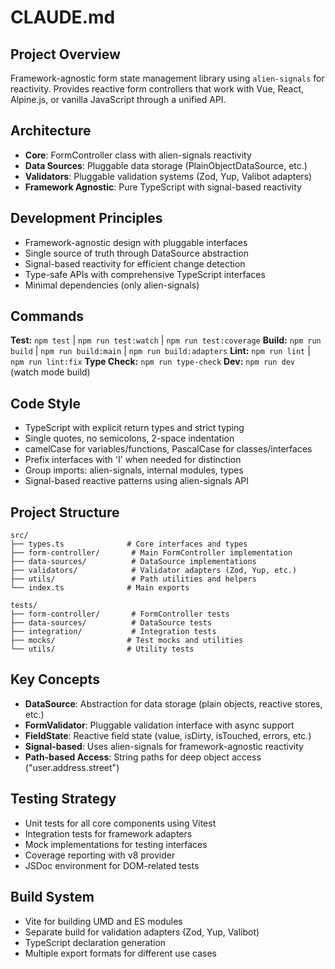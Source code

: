 # CLAUDE.md

## Project Overview
Framework-agnostic form state management library using `alien-signals` for reactivity. Provides reactive form controllers that work with Vue, React, Alpine.js, or vanilla JavaScript through a unified API.

## Architecture
- **Core**: FormController class with alien-signals reactivity
- **Data Sources**: Pluggable data storage (PlainObjectDataSource, etc.)
- **Validators**: Pluggable validation systems (Zod, Yup, Valibot adapters)
- **Framework Agnostic**: Pure TypeScript with signal-based reactivity

## Development Principles
- Framework-agnostic design with pluggable interfaces
- Single source of truth through DataSource abstraction
- Signal-based reactivity for efficient change detection
- Type-safe APIs with comprehensive TypeScript interfaces
- Minimal dependencies (only alien-signals)

## Commands
**Test:** `npm test` | `npm run test:watch` | `npm run test:coverage`
**Build:** `npm run build` | `npm run build:main` | `npm run build:adapters`
**Lint:** `npm run lint` | `npm run lint:fix`
**Type Check:** `npm run type-check`
**Dev:** `npm run dev` (watch mode build)

## Code Style
- TypeScript with explicit return types and strict typing
- Single quotes, no semicolons, 2-space indentation
- camelCase for variables/functions, PascalCase for classes/interfaces
- Prefix interfaces with 'I' when needed for distinction
- Group imports: alien-signals, internal modules, types
- Signal-based reactive patterns using alien-signals API

## Project Structure
```
src/
├── types.ts              # Core interfaces and types
├── form-controller/       # Main FormController implementation
├── data-sources/          # DataSource implementations
├── validators/            # Validator adapters (Zod, Yup, etc.)
├── utils/                 # Path utilities and helpers
└── index.ts              # Main exports

tests/
├── form-controller/       # FormController tests
├── data-sources/          # DataSource tests
├── integration/           # Integration tests
├── mocks/                # Test mocks and utilities
└── utils/                # Utility tests
```

## Key Concepts
- **DataSource**: Abstraction for data storage (plain objects, reactive stores, etc.)
- **FormValidator**: Pluggable validation interface with async support
- **FieldState**: Reactive field state (value, isDirty, isTouched, errors, etc.)
- **Signal-based**: Uses alien-signals for framework-agnostic reactivity
- **Path-based Access**: String paths for deep object access ("user.address.street")

## Testing Strategy
- Unit tests for all core components using Vitest
- Integration tests for framework adapters
- Mock implementations for testing interfaces
- Coverage reporting with v8 provider
- JSDoc environment for DOM-related tests

## Build System
- Vite for building UMD and ES modules
- Separate build for validation adapters (Zod, Yup, Valibot)
- TypeScript declaration generation
- Multiple export formats for different use cases